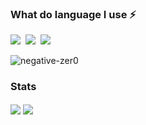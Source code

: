 ### What do language I use ⚡
<img src="https://img.shields.io/badge/java-%23ED8B00.svg?&style=for-the-badge&logo=java&logoColor=white"/>&nbsp;
<img src="https://img.shields.io/badge/golang-%23ED8B00.svg?&style=for-the-badge&logo=go&logoColor=white&color=blue"/>&nbsp;
<img src="https://img.shields.io/badge/kotlin-%23ED8B00.svg?&style=for-the-badge&logo=kotlin&logoColor=white"/>&nbsp;

<p align="left"> <img src="https://komarev.com/ghpvc/?username=negative-zer0" alt="negative-zer0" /> </p>

### Stats

<img align="center" src="https://github-readme-stats.vercel.app/api/?username=negative-zer0&count_private=true&include_all_commits&theme=gruvbox" />
<img align="center" src="https://github-readme-stats.vercel.app/api/top-langs/?username=negative-zer0&langs_count=8&theme=gruvbox" /

<!--
**negative-zer0/negative-zer0** is a ✨ _special_ ✨ repository because its `README.md` (this file) appears on your GitHub profile.

Here are some ideas to get you started:

- 🔭 I’m currently working on ...
- 🌱 I’m currently learning ...
- 👯 I’m looking to collaborate on ...
- 🤔 I’m looking for help with ...
- 💬 Ask me about ...
- 📫 How to reach me: ...
- 😄 Pronouns: ...
- ⚡ Fun fact: ...
-->

